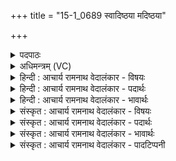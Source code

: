 +++
title = "15-1_0689 स्वादिष्ठया मदिष्ठया"

+++
<details><summary>पदपाठः</summary>

स्वा꣡दि꣢꣯ष्ठया। म꣡दिष्ठ꣢꣯या। प꣡व꣢꣯स्व। सो꣣म। धा꣡र꣢꣯या। इ꣡न्द्रा꣢꣯य। पा꣡त꣢꣯वे। सु꣣तः꣢। ६८९।
</details>

<details><summary>अधिमन्त्रम् (VC)</summary>

- पवमानः सोमः
- मधुच्छन्दा वैश्वामित्रः
- गायत्री
- षड्जः
</details>

<details><summary>हिन्दी : आचार्य रामनाथ वेदालंकार - विषयः</summary>

प्रथम ऋचा की पूर्वार्चिक में ४६८ क्रमाङ्क पर परमेश्वर से प्राप्त होनेवाले आनन्दरस के विषय में व्याख्या की जा चुकी है। यहाँ आचार्य से प्राप्त होनेवाले ब्रह्मज्ञानरस के विषय में व्याख्या करते हैं।
</details>

<details><summary>हिन्दी : आचार्य रामनाथ वेदालंकार - पदार्थः</summary>

पदार्थान्वय -  हे(सोम)ब्रह्मज्ञानरस ! तू (स्वादिष्ठया) अत्यन्त स्वादु, (मदिष्ठया) अतिशय हर्षप्रदायक (धारया) धारा से (पवस्व) हमें पवित्र कर। तू (इन्द्राय) मेरे आत्मा के (पातवे) पान करने के लिए (सुतः) आचार्य द्वारा प्रेरित किया गया है ॥१॥
</details>

<details><summary>हिन्दी : आचार्य रामनाथ वेदालंकार - भावार्थः</summary>

भावार्थ -  शिष्य को चाहिए कि आचार्य से वह जो भौतिक विज्ञान या ब्रह्मविज्ञान प्राप्त करता है,उसे अपने आत्मा में स्थिर रूप से धारण कर ले ॥१॥
</details>

<details><summary>संस्कृत : आचार्य रामनाथ वेदालंकार - विषयः</summary>

तत्र प्रथमा ऋक् पूर्वार्चिके ४६८ क्रमाङ्के परमेश्वरात् प्राप्तव्यस्यानन्दरसस्य विषये व्याख्याता। अत्र आचार्यात् प्राप्तव्यस्य ब्रह्मज्ञानरसस्य विषयो वर्ण्यते।
</details>

<details><summary>संस्कृत : आचार्य रामनाथ वेदालंकार - पदार्थः</summary>

पदार्थान्वय -  हे (सोम) ब्रह्मज्ञानरस ! त्वम् (स्वादिष्ठया) स्वादुतमया, (मदिष्ठया) अतिशयेन हर्षप्रदया (धारया) प्रवाहसन्तत्या (पवस्व) अस्मान् पुनीहि।[पूङ् पवने,भ्वादिः।]त्वम् (इन्द्राय) मदीयात्मने (पातवे) पातुम् (सुतः) आचार्यद्वारा प्रेरितोऽसि ॥१॥२
</details>

<details><summary>संस्कृत : आचार्य रामनाथ वेदालंकार - भावार्थः</summary>

भावार्थ -  आचार्याच्छिष्येण यद् भौतिकविज्ञानं ब्रह्मविज्ञानं वा प्राप्यते तत् स्वात्मनि स्थिरत्वेन धारणीयम् ॥१॥
</details>

<details><summary>संस्कृत : आचार्य रामनाथ वेदालंकार - पादटिप्पनी</summary>

टिप्पनी -   १. ऋ० ९।१।१, य० २६।२५, साम० ४६८। २. दयानन्दर्षिणा यजुर्भाष्ये मन्त्रोऽयं विद्वत्पक्षे व्याख्यातः।
</details>